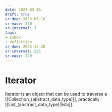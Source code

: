 ```yaml
---
date: 2023-03-16
draft: true
sr-due: 2023-03-16
sr-ease: 250
sr-interval: 3
tags:
- inbox
- definition
sr-due: 2023-12-28
sr-interval: 225
sr-ease: 270
---
```


# Iterator

Iterator is an object that can be used to traverse a
[[Collection_(abstract_data_type)]], practically
[[List_(abstract_data_type)|lists]].
